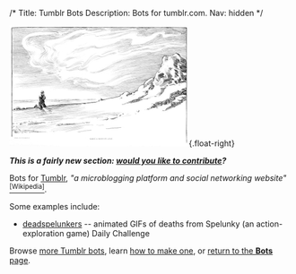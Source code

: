 /*
Title: Tumblr Bots
Description: Bots for tumblr.com.
Nav: hidden
*/

![Tumblring](/content/images/illustrations/man-love.jpg){.float-right}

***This is a fairly new section: [would you like to contribute](https://github.com/botwiki/botwiki.org)?***

Bots for [Tumblr](https://www.tumblr.com/), *"a microblogging platform and social networking website"* [<sup>[Wikipedia]</sup>](https://en.wikipedia.org/wiki/Tumblr).

Some examples include:

- [deadspelunkers](/bots/tumblr-bots/deadspelunkers) -- animated GIFs of deaths from Spelunky (an action-exploration game) Daily Challenge

Browse [more Tumblr bots](/tag/tumblrbot), learn [how to make one](/tutorials/tumblr-bots), or [return to the **Bots** page](/bots).

